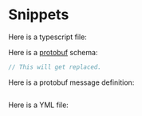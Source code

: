 # Snippets

Here is a typescript file:

<!-- @code(../src/test.ts) -->

Here is a [protobuf](./src/test.proto) schema:

<!-- @code(../src/test.proto, link) -->

```protobuf
// This will get replaced.
```

Here is a protobuf message definition:

<!-- @code(../src/test.proto#Bar) -->

```protobuf
```

Here is a YML file:

<!-- @code(../ridoculous.yml) -->
